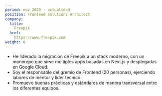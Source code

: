 ```yaml
---
period: nov 2020 - actualidad
position: Frontend Solutions Architect
company:
  title:
    Freepik
  href:
    https://www.freepik.com
weight: 6
---
```

- He liderado la migración de Freepik a un stack moderno, con un monorepo que sirve múltiples apps basadas en Next.js y desplegadas en Google Cloud.
- Soy el responsable del gremio de Frontend (20 personas), ejerciendo labores de mentor y líder técnico.
- Promuevo buenas prácticas y estándares de manera transversal entre los diferentes equipos.

